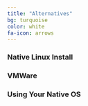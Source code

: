 ```yaml
---
title: "Alternatives"
bg: turquoise
color: white
fa-icon: arrows
---
```


### Native Linux Install

### VMWare

### Using Your Native OS
